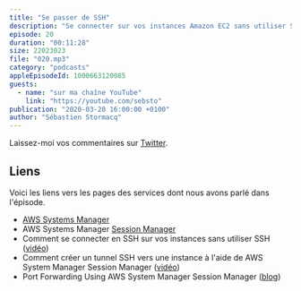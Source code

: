 ```yaml
---
title: "Se passer de SSH"
description: "Se connecter sur vos instances Amazon EC2 sans utiliser SSH: Dans cet épisode, je montre comment se connecter à une instance Amazon EC2 sans utiliser SSH, sans gérer de clés et sans ouvrir un groupe de sécurité. Découvrez AWS Systems Manager Session Manager."
episode: 20
duration: "00:11:28"
size: 22023023
file: "020.mp3"
category: "podcasts"
appleEpisodeId: 1000663120085
guests:
  - name: "sur ma chaîne YouTube"
    link: "https://youtube.com/sebsto"
publication: "2020-03-20 16:00:00 +0100"
author: "Sébastien Stormacq"
---
```


Laissez-moi vos commentaires sur [Twitter](https://twitter.com/sebsto).

## Liens

Voici les liens vers les pages des services dont nous avons parlé dans l'épisode.

- [AWS Systems Manager](https://aws.amazon.com/fr/systems-manager/)
- AWS Systems Manager [Session Manager](https://docs.aws.amazon.com/fr_fr/systems-manager/latest/userguide/session-manager.html) 
- Comment se connecter en SSH sur vos instances sans utiliser SSH ([vidéo](https://www.youtube.com/watch?v=GFnZiQVGFCM))
- Comment créer un tunnel SSH vers une instance à l'aide de AWS System Manager Session Manager ([vidéo](https://www.youtube.com/watch?v=rrwOVLSKED8))
- Port Forwarding Using AWS System Manager Session Manager ([blog](https://aws.amazon.com/blogs/aws/new-port-forwarding-using-aws-system-manager-sessions-manager/))